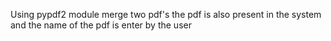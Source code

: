 Using pypdf2 module merge two pdf's
the pdf is also present in the system
and the name of the pdf is enter by the user
